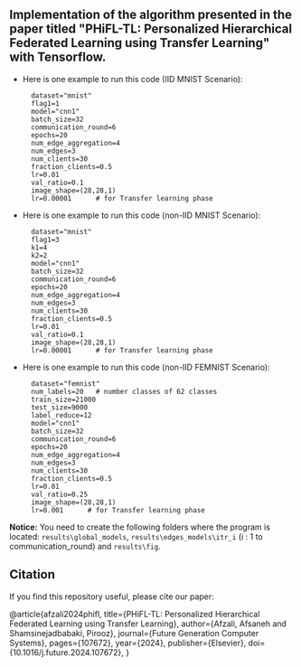 Implementation of the algorithm presented in the paper titled "PHiFL-TL: Personalized Hierarchical Federated Learning using Transfer Learning" with Tensorflow.
--
* Here is one example to run this code (IID MNIST Scenario):
  
        dataset="mnist"
        flag1=1
        model="cnn1"  
        batch_size=32
        communication_round=6          
        epochs=20                         
        num_edge_aggregation=4           
        num_edges=3   
        num_clients=30 
        fraction_clients=0.5              
        lr=0.01      
        val_ratio=0.1     
        image_shape=(28,28,1)
        lr=0.00001      # for Transfer learning phase
        
* Here is one example to run this code (non-IID MNIST Scenario):
  
        dataset="mnist"
        flag1=3
        k1=4
        k2=2
        model="cnn1"  
        batch_size=32
        communication_round=6          
        epochs=20                         
        num_edge_aggregation=4           
        num_edges=3   
        num_clients=30 
        fraction_clients=0.5              
        lr=0.01
        val_ratio=0.1     
        image_shape=(28,28,1)
        lr=0.00001      # for Transfer learning phase
  
* Here is one example to run this code (non-IID FEMNIST Scenario):
  
        dataset="femnist"
        num_labels=20   # number classes of 62 classes  
        train_size=21000
        test_size=9000 
        label_reduce=12
        model="cnn1"  
        batch_size=32
        communication_round=6          
        epochs=20                         
        num_edge_aggregation=4           
        num_edges=3   
        num_clients=30 
        fraction_clients=0.5              
        lr=0.01
        val_ratio=0.25     
        image_shape=(28,28,1)
        lr=0.001      # for Transfer learning phase
  
**Notice:**
  You need to create the following folders where the program is located: `results\global_models`, `results\edges_models\itr_i` (i : 1 to communication_round) and `results\fig`.

Citation
--
If you find this repository useful, please cite our paper:

@article{afzali2024phifl,
title={PHiFL-TL: Personalized Hierarchical Federated Learning using Transfer Learning},
author={Afzali, Afsaneh and Shamsinejadbabaki, Pirooz},
journal={Future Generation Computer Systems},
pages={107672},
year={2024},
publisher={Elsevier},
doi={10.1016/j.future.2024.107672},
}




